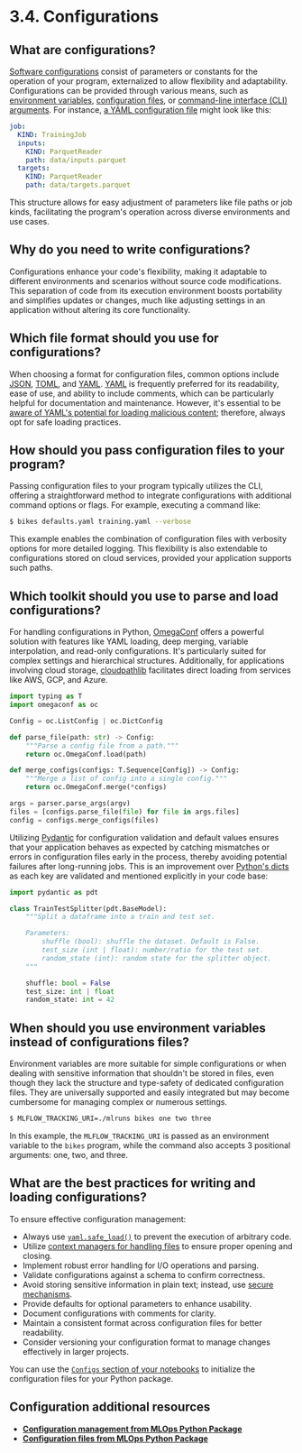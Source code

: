 # 3.4. Configurations

## What are configurations?

[Software configurations](https://en.wikipedia.org/wiki/Software_configuration_management) consist of parameters or constants for the operation of your program, externalized to allow flexibility and adaptability. Configurations can be provided through various means, such as [environment variables](https://en.wikipedia.org/wiki/Environment_variable), [configuration files](https://en.wikipedia.org/wiki/Configuration_file), or [command-line interface (CLI) arguments](https://en.wikipedia.org/wiki/Command-line_argument_parsing). For instance, [a YAML configuration file](https://en.wikipedia.org/wiki/YAML) might look like this:

```yaml
job:
  KIND: TrainingJob
  inputs:
    KIND: ParquetReader
    path: data/inputs.parquet
  targets:
    KIND: ParquetReader
    path: data/targets.parquet
```

This structure allows for easy adjustment of parameters like file paths or job kinds, facilitating the program's operation across diverse environments and use cases.

## Why do you need to write configurations?

Configurations enhance your code's flexibility, making it adaptable to different environments and scenarios without source code modifications. This separation of code from its execution environment boosts portability and simplifies updates or changes, much like adjusting settings in an application without altering its core functionality.

## Which file format should you use for configurations?

When choosing a format for configuration files, common options include [JSON](https://en.wikipedia.org/wiki/JSON), [TOML](https://en.wikipedia.org/wiki/TOML), and [YAML](https://en.wikipedia.org/wiki/YAML). [YAML](https://en.wikipedia.org/wiki/YAML) is frequently preferred for its readability, ease of use, and ability to include comments, which can be particularly helpful for documentation and maintenance. However, it's essential to be [aware of YAML's potential for loading malicious content](https://en.wikipedia.org/wiki/YAML#Security); therefore, always opt for safe loading practices.

## How should you pass configuration files to your program?

Passing configuration files to your program typically utilizes the CLI, offering a straightforward method to integrate configurations with additional command options or flags. For example, executing a command like:

```bash
$ bikes defaults.yaml training.yaml --verbose
```

This example enables the combination of configuration files with verbosity options for more detailed logging. This flexibility is also extendable to configurations stored on cloud services, provided your application supports such paths.

## Which toolkit should you use to parse and load configurations?

For handling configurations in Python, [OmegaConf](https://omegaconf.readthedocs.io/) offers a powerful solution with features like YAML loading, deep merging, variable interpolation, and read-only configurations. It's particularly suited for complex settings and hierarchical structures. Additionally, for applications involving cloud storage, [cloudpathlib](https://cloudpathlib.drivendata.org/stable/) facilitates direct loading from services like AWS, GCP, and Azure.

```python
import typing as T
import omegaconf as oc

Config = oc.ListConfig | oc.DictConfig

def parse_file(path: str) -> Config:
    """Parse a config file from a path."""
    return oc.OmegaConf.load(path)

def merge_configs(configs: T.Sequence[Config]) -> Config:
    """Merge a list of config into a single config."""
    return oc.OmegaConf.merge(*configs)

args = parser.parse_args(argv)
files = [configs.parse_file(file) for file in args.files]
config = configs.merge_configs(files)
```

Utilizing [Pydantic](https://docs.pydantic.dev/latest/) for configuration validation and default values ensures that your application behaves as expected by catching mismatches or errors in configuration files early in the process, thereby avoiding potential failures after long-running jobs. This is an improvement over [Python's dicts](https://docs.python.org/3/tutorial/datastructures.html#dictionaries) as each key are validated and mentioned explicitly in your code base:

```python
import pydantic as pdt

class TrainTestSplitter(pdt.BaseModel):
    """Split a dataframe into a train and test set.

    Parameters:
        shuffle (bool): shuffle the dataset. Default is False.
        test_size (int | float): number/ratio for the test set.
        random_state (int): random state for the splitter object.
    """

    shuffle: bool = False
    test_size: int | float
    random_state: int = 42
```

## When should you use environment variables instead of configurations files?

Environment variables are more suitable for simple configurations or when dealing with sensitive information that shouldn't be stored in files, even though they lack the structure and type-safety of dedicated configuration files. They are universally supported and easily integrated but may become cumbersome for managing complex or numerous settings.

```bash
$ MLFLOW_TRACKING_URI=./mlruns bikes one two three
```

In this example, the `MLFLOW_TRACKING_URI` is passed as an environment variable to the `bikes` program, while the command also accepts 3 positional arguments: one, two, and three.

## What are the best practices for writing and loading configurations?

To ensure effective configuration management:

- Always use [`yaml.safe_load()`](https://pyyaml.org/wiki/PyYAMLDocumentation) to prevent the execution of arbitrary code.
- Utilize [context managers for handling files](https://docs.python.org/3/library/functions.html#open) to ensure proper opening and closing.
- Implement robust error handling for I/O operations and parsing.
- Validate configurations against a schema to confirm correctness.
- Avoid storing sensitive information in plain text; instead, use [secure mechanisms](https://www.vaultproject.io/).
- Provide defaults for optional parameters to enhance usability.
- Document configurations with comments for clarity.
- Maintain a consistent format across configuration files for better readability.
- Consider versioning your configuration format to manage changes effectively in larger projects.

You can use the [`Configs` section of your notebooks](../2.%20Prototyping/2.2.%20Configs.md) to initialize the configuration files for your Python package.

## Configuration additional resources

- **[Configuration management from MLOps Python Package](https://github.com/fmind/mlops-python-package/blob/main/src/bikes/io/configs.py)**
- **[Configuration files from MLOps Python Package](https://github.com/fmind/mlops-python-package/tree/main/confs)**